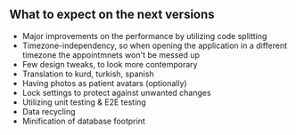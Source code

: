 ## What to expect on the next versions

- Major improvements on the performance by utilizing code splitting
- Timezone-independency, so when opening the application in a different timezone the appointmnets won't be messed up
- Few design tweaks, to look more contemporary
- Translation to kurd, turkish, spanish
- Having photos as patient avatars (optionally)
- Lock settings to protect against unwanted changes
- Utilizing unit testing & E2E testing
- Data recycling
- Minification of database footprint
